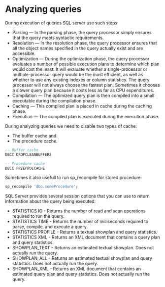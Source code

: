 # Analyzing queries

During execution of queries SQL server use such steps:

* Parsing — In the parsing phase, the query processor simply ensures that the query meets syntactic requirements.
* Resolution — In the resolution phase, the query processor ensures that all the object names specified in the query actually exist and are accessible.
* Optimization — During the optimization phase, the query processor evaluates a number of possible execution plans to determine which plan would cost the least. It will evaluate whether a single-processor or multiple-processor query would be the most efficient, as well as whether to use any existing indexes or column statistics. The query processor will not always choose the fastest plan. Sometimes it chooses a slower query plan because it costs less as far as CPU expenditures.
* Compilation — The optimized query plan is then compiled into a small executable during the compilation phase.
* Caching — This compiled plan is placed in cache during the caching phase.
* Execution — The compiled plan is executed during the execution phase.

During analyzing queries we need to disable two types of cache:

* The buffer cache and.
* The procedure cache.

```sql
-- Buffer cache
DBCC DROPCLEANBUFFERS
```

```sql
-- Procedure cache
DBCC FREEPROCCACHE
```

Sometimes it also usefull to run sp_recompile for stored procedure:

```sql
sp_recompile 'dbo.someProcedure';
```

SQL Server provides several session options that you can use to return information about the query being executed:

* STATISTICS IO - Returns the number of read and scan operations required to run the query.
* STATISTICS TIME - Returns the number of milliseconds required to parse, compile, and execute a query.
* STATISTICS PROFILE - Returns a textual showplan and query statistics.
* STATISTICS XML - Returns an XML document that contains a query plan and query statistics.
* SHOWPLAN_TEXT - Returns an estimated textual showplan. Does not actually run the query.
* SHOWPLAN_ALL - Returns an estimated textual showplan and query statistics. Does not actually run the query.
* SHOWPLAN_XML - Returns an XML document that contains an estimated query plan and query statistics. Does not actually run the query.

